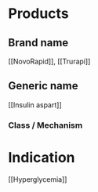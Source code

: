 # Products

## Brand name
[[NovoRapid]], [[Trurapi]]

## Generic name
[[Insulin aspart]]

### Class / Mechanism


# Indication
[[Hyperglycemia]]

